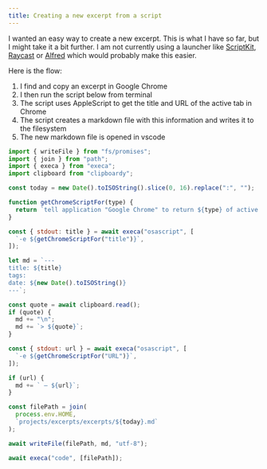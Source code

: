 ```yaml
---
title: Creating a new excerpt from a script
---
```


I wanted an easy way to create a new excerpt. This is what I have so far, but I might take it a bit further. I am not currently using a launcher like [ScriptKit](https://www.scriptkit.com/), [Raycast](https://www.raycast.com/) or [Alfred](https://www.alfredapp.com/) which would probably make this easier.

Here is the flow:

1. I find and copy an excerpt in Google Chrome
1. I then run the script below from terminal
1. The script uses AppleScript to get the title and URL of the active tab in Chrome
1. The script creates a markdown file with this information and writes it to the filesystem
1. The new markdown file is opened in vscode

```js
import { writeFile } from "fs/promises";
import { join } from "path";
import { execa } from "execa";
import clipboard from "clipboardy";

const today = new Date().toISOString().slice(0, 16).replace(":", "");

function getChromeScriptFor(type) {
  return `tell application "Google Chrome" to return ${type} of active tab of front window`;
}

const { stdout: title } = await execa("osascript", [
  `-e ${getChromeScriptFor("title")}`,
]);

let md = `---
title: ${title}
tags:
date: ${new Date().toISOString()}
---`;

const quote = await clipboard.read();
if (quote) {
  md += "\n";
  md += `> ${quote}`;
}

const { stdout: url } = await execa("osascript", [
  `-e ${getChromeScriptFor("URL")}`,
]);

if (url) {
  md += ` — ${url}`;
}

const filePath = join(
  process.env.HOME,
  `projects/excerpts/excerpts/${today}.md`
);

await writeFile(filePath, md, "utf-8");

await execa("code", [filePath]);
```
